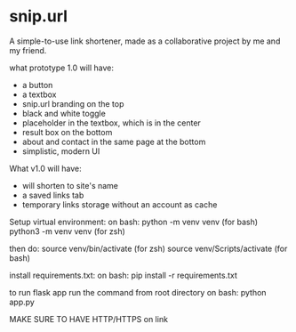 # snip.url
A simple-to-use link shortener, made as a collaborative project by me and my friend.

what prototype 1.0 will have:
- a button
- a textbox
- snip.url branding on the top
- black and white toggle
- placeholder in the textbox, which is in the center
- result box on the bottom
- about and contact in the same page at the bottom
- simplistic, modern UI

What v1.0 will have:
- will shorten to site's name
- a saved links tab
- temporary links storage without an account as cache

Setup virtual environment:
on bash:
python -m venv venv (for bash)
python3 -m venv venv (for zsh)

then do:
source venv/bin/activate (for zsh)
source venv/Scripts/activate (for bash)

install requirements.txt:
on bash:
pip install -r requirements.txt

to run flask app run the command from root directory on bash:
python app.py

MAKE SURE TO HAVE HTTP/HTTPS on link